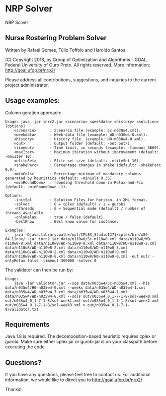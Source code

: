 # NRP Solver
NRP Solver

## Nurse Rostering Problem Solver

Written by Rafael Gomes, Túlio Toffolo and Haroldo Santos.

(C) Copyright 2018, by Group of Optimization and Algorithms - GOAL, Federal University of Ouro Preto. All rights reserved. 
More information: <a href="http://goal.ufop.br/nrp2/" target="_blank">http://goal.ufop.br/nrp2/</a>

Please address all contributions, suggestions, and inquiries to the current project administrator.

## Usage examples:

Column geration approach:

```
Usage: java -jar inrc2.jar <scenario> <weekdata> <history> <solution> [options]
    <scenario>      : Scenario file (example: Sc-n030w4.xml).
    <weekdata>      : Week-data file (example: WD-n030w4-0.xml).
    <history>       : History file  (example: H0-n030w4-0.xml).
    <out>           : Output folder (default: -out out/).
    <timeout>       : Time limit, in seconds (example: -timeout 3600).
    <maxIter>       : Maximum iteration without improvement (default: -maxIter 10).
    <eliteSet>      : Elite set size (default: -eliteSet 10).
    <shakePerc>     : Percentage changes in shake (default: -shakePerc 0.9).
    <minCols>       : Percentage minimum of mandatory columns generated by heuristics (default: -minCols 0.35).
    <minRoundDown>  : rounding threshold down in Relax-and-Fix (default: -minRoundDown -1).

Options:
    -initSol        : Solution Files for horizon, in XML format.
    -solver         : 0 = cplex (default) / 1 = gurobi
    -nThreads       : 0 = Sequential mode (default) / number of threads available
    -onlyRelax      : true / false (default)
    -bestKnow       : Best know value for instance.

Examples:
    java -Djava.library.path=/opt/CPLEX_Studio1271/cplex/bin/x86-64_linux/ -jar inrc2.jar data/n110w8/Sc-n110w8.xml data/n110w8/WD-n110w8-8.xml data/n110w8/WD-n110w8-8.xml data/n110w8/WD-n110w8-2.xml data/n110w8/WD-n110w8-2.xml data/n110w8/WD-n110w8-3.xml data/n110w8/WD-n110w8-2.xml data/n110w8/WD-n110w8-0.xml data/n110w8/WD-n110w8-8.xml data/n110w8/H0-n110w8-0.xml -out out/ -onlyRelax false -timeout 300000 -solver 0
```

The validator can then be run by:

```
Usage: 
    java -jar validator.jar --sce data/n035w4/Sc-n035w4.xml --his data/n035w4/H0-n035w4-0.xml --weeks data/n035w4/WD-n035w4-1.xml data/n035w4/WD-n035w4-7.xml data/n035w4/WD-n035w4-1.xml data/n035w4/WD-n035w4-8.xml --sols out/n035w4_0_1-7-1-8/sol-week0.xml out/n035w4_0_1-7-1-8/sol-week1.xml out/n035w4_0_1-7-1-8/sol-week2.xml out/n035w4_0_1-7-1-8/sol-week3.xml > out/n035w4_0_1-7-1-8/validator.txt

```


## Requirements

Java 1.8 is required.
The decomposition-based heuristic requires cplex or gurobi. Make sure either cplex.jar or gurobi.jar is on your classpath before executing the code.

## Questions?

If you have any questions, please feel free to contact us.
For additional information, we would like to direct you to http://goal.ufop.br/nrp2/

Thanks!

